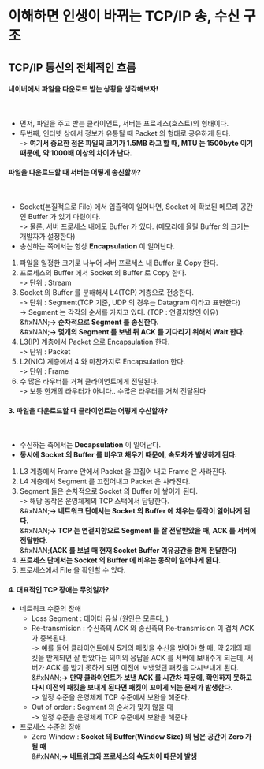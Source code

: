 # 이해하면 인생이 바뀌는 TCP/IP 송, 수신 구조

## TCP/IP 통신의 전체적인 흐름

#### 네이버에서 파일을 다운로드 받는 상황을 생각해보자!

<figure><img src="../../../../../.gitbook/assets/스크린샷 2024-01-04 21.27.38.png" alt=""><figcaption></figcaption></figure>

* 먼저, 파일을 주고 받는 클라이언트, 서버는 프로세스(호스트)의 형태이다.
* 두번째, 인터넷 상에서 정보가 유통될 때 Packet 의 형태로 공유하게 된다.\
  -> **여기서 중요한 점은 파일의 크기가 1.5MB 라고 할 때, MTU 는 1500byte 이기 때문에, 약 1000배 이상의 차이가 난다.**

#### 파일을 다운로드할 때 서버는 어떻게 송신할까?

<figure><img src="../../../../../.gitbook/assets/스크린샷 2024-01-04 21.44.30.png" alt=""><figcaption></figcaption></figure>

* Socket(본질적으로 File) 에서 입출력이 일어나면, Socket 에 확보된 메모리 공간인 Buffer 가 있기 마련이다.\
  -> 물론, 서버 프로세스 내에도 Buffer 가 있다. (메모리에 올릴 Buffer 의 크기는 개발자가 설정한다)
* 송신하는 쪽에서는 항상 **Encapsulation** 이 일어난다.

1. 파일을 일정한 크기로 나누어 서버 프로세스 내 Buffer 로 Copy 한다.
2. 프로세스의 Buffer 에서 Socket 의 Buffer 로 Copy 한다.\
   -> 단위 : Stream
3. Socket 의 Buffer 를 분해해서 L4(TCP) 계층으로 전송한다.\
   -> 단위 : Segment(TCP 기준, UDP 의 경우는 Datagram 이라고 표현한다)\
   -> Segment 는 각각의 순서를 가지고 있다. (TCP : 연결지향인 이유)\
   &#xNAN;**-> 순차적으로 Segment 를 송신한다.**\
   &#xNAN;**-> 몇개의 Segment 를 보낸 뒤 ACK 를 기다리기 위해서 Wait 한다.**
4. L3(IP) 계층에서 Packet 으로 Encapsulation 한다.\
   -> 단위 : Packet
5. L2(NIC) 계층에서 4 와 마찬가지로 Encapsulation 한다.\
   -> 단위 : Frame
6. 수 많은 라우터를 거쳐 클라이언트에게 전달된다.\
   -> 보통 한개의 라우터가 아니다.. 수많은 라우터를 거쳐 전달된다

#### 3. 파일을 다운로드할 때 클라이언트는 어떻게 수신할까?

<figure><img src="../../../../../.gitbook/assets/스크린샷 2024-01-04 22.03.30.png" alt=""><figcaption></figcaption></figure>

* 수신하는 측에서는 **Decapsulation** 이 일어난다.
* **동시에 Socket 의 Buffer 를 비우고 채우기 때문에, 속도차가 발생하게 된다.**

1. L3 계층에서 Frame 안에서 Packet 을 끄집어 내고 Frame 은 사라진다.
2. L4 계층에서 Segment 를 끄집어내고 Packet 은 사라진다.
3. Segment 들은 순차적으로 Socket 의 Buffer 에 쌓이게 된다.\
   -> 해당 동작은 운영체제의 TCP 스택에서 담당한다.\
   &#xNAN;**-> 네트워크 단에서는 Socket 의 Buffer 에 채우는 동작이 일어나게 된다.**\
   &#xNAN;**-> TCP 는 연결지향으로 Segment 를 잘 전달받았을 때, ACK 를 서버에 전달한다.**\
   &#xNAN;**(ACK 를 보낼 때 현재 Socket Buffer 여유공간을 함께 전달한다)**
4. **프로세스 단에서는 Socket 의 Buffer 에 비우는 동작이 일어나게 된다.**
5. 프로세스에서 File 을 확인할 수 있다.

#### 4. 대표적인 TCP 장애는 무엇일까?

* 네트워크 수준의 장애
  * Loss Segment : 데이터 유실 (원인은 모른다,,)
  * Re-transmision : 수신측의 ACK 와 송신측의 Re-transmision 이 겹쳐 ACK 가 중복된다.\
    -> 예를 들어 클라이언트에서 5개의 패킷을 수신을 받아야 할 때, 약 2개의 패킷을 받게되면 잘 받았다는 의미의 응답을 ACK 를 서버에 보내주게 되는데, 서버가 ACK 를 받기 못하게 되면 이전에 보냈었던 패킷을 다시보내게 된다. \
    &#xNAN;**-> 만약 클라이언트가 보낸 ACK 를 시간차 때문에, 확인하지 못하고 다시 이전의 패킷을 보내게 된다면 패킷이 꼬이게 되는 문제가 발생한다.** \
    -> 일정 수준을 운영체제 TCP 수준에서 보완을 해준다.
  * Out of order : Segment 의 순서가 맞지 않을 때\
    -> 일정 수준을 운영체제 TCP 수준에서 보완을 해준다.
* 프로세스 수준의 장애
  * Zero Window : **Socket 의 Buffer(Window Size) 의 남은 공간이 Zero 가 될 때**\
    &#xNAN;**-> 네트워크와 프로세스의 속도차이 때문에 발생**
